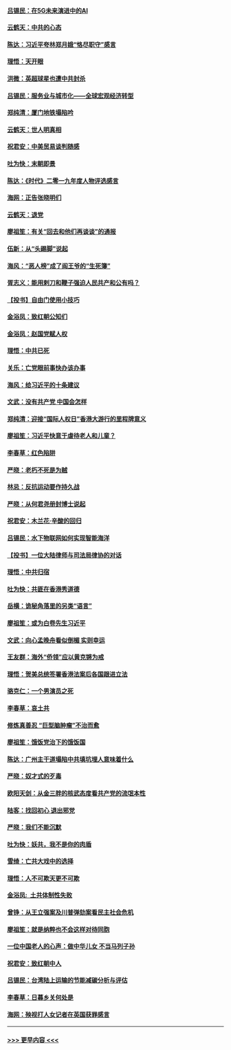 #### [吕锡民：在5G未来演进中的AI](../pages/nsc993/n11730010.md?t=12190001) 
#### [云鹤天：中共的心态](../pages/nsc993/n11729906.md?t=12190001) 
#### [陈达：习近平夸林郑月娥“恪尽职守”感言](../pages/nsc993/n11729881.md?t=12190001) 
#### [理悟：天开眼](../pages/nsc993/n11729699.md?t=12190001) 
#### [洪微：英超球星也遭中共封杀](../pages/nsc993/n11727243.md?t=12190001) 
#### [吕锡民：服务业与城市化——全球宏观经济转型](../pages/nsc993/n11725845.md?t=12190001) 
#### [郑纯清：厦门地铁塌陷吟](../pages/nsc993/n11725813.md?t=12190001) 
#### [云鹤天：世人明真相](../pages/nsc993/n11725621.md?t=12190001) 
#### [祝君安：中美贸易谈判随感](../pages/nsc993/n11725609.md?t=12190001) 
#### [吐为快：末朝即景](../pages/nsc993/n11723365.md?t=12190001) 
#### [陈达：《时代》二零一九年度人物评选感言](../pages/nsc993/n11723337.md?t=12190001) 
#### [海网：正告张晓明们](../pages/nsc993/n11723228.md?t=12190001) 
#### [云鹤天：退党](../pages/nsc993/n11723056.md?t=12190001) 
#### [廖祖笙：有关“回去和他们再谈谈”的通报](../pages/nsc993/n11722442.md?t=12190001) 
#### [伍新：从“头踢脚”说起](../pages/nsc993/n11722429.md?t=12190001) 
#### [海风：“恶人榜”成了阎王爷的“生死簿”](../pages/nsc993/n11722272.md?t=12190001) 
#### [胥志义：能用剌刀和鞭子强迫人民共产和公有吗？](../pages/nsc993/n11720569.md?t=12190001) 
#### [【投书】自由门使用小技巧](../pages/nsc993/n11720180.md?t=12190001) 
#### [金浴凤：致红朝公知们](../pages/nsc993/n11720563.md?t=12190001) 
#### [金浴凤：赵国党赋人权](../pages/nsc993/n11720533.md?t=12190001) 
#### [理悟：中共已死](../pages/nsc993/n11720233.md?t=12190001) 
#### [关乐：亡党眼前事快办该办事](../pages/nsc993/n11719160.md?t=12190001) 
#### [海风：给习近平的十条建议](../pages/nsc993/n11717616.md?t=12190001) 
#### [文武：没有共产党 中国会怎样](../pages/nsc993/n11717584.md?t=12190001) 
#### [郑纯清：迎接“国际人权日”香港大游行的里程牌意义](../pages/nsc993/n11717417.md?t=12190001) 
#### [廖祖笙：习近平快意于虐待老人和儿童？](../pages/nsc993/n11715313.md?t=12190001) 
#### [李春草：红色陷阱](../pages/nsc993/n11715029.md?t=12190001) 
#### [严晓：老朽不死是为贼](../pages/nsc993/n11712910.md?t=12190001) 
#### [林忌：反抗运动要作持久战](../pages/nsc993/n11712623.md?t=12190001) 
#### [严晓：从何君尧册封博士说起](../pages/nsc993/n11712465.md?t=12190001) 
#### [祝君安：木兰花·辛酸的回归](../pages/nsc993/n11712381.md?t=12190001) 
#### [吕锡民：水下物联网如何实现智能海洋](../pages/nsc993/n11711158.md?t=12190001) 
#### [【投书】一位大陆律师与司法局律协的对话](../pages/nsc993/n11709675.md?t=12190001) 
#### [理悟：中共归宿](../pages/nsc993/n11710059.md?t=12190001) 
#### [吐为快：共匪在香港秀道德](../pages/nsc993/n11709979.md?t=12190001) 
#### [岳横：诡秘角落里的另类“语言”](../pages/nsc993/n11709792.md?t=12190001) 
#### [廖祖笙：或为白卷先生习近平](../pages/nsc993/n11708330.md?t=12190001) 
#### [文武：向心孟晚舟看似倒楣 实则幸运](../pages/nsc993/n11708236.md?t=12190001) 
#### [王友群：海外“侨领”应以黄克锵为戒](../pages/nsc993/n11706176.md?t=12190001) 
#### [理悟：贺美总统签署香港法案后各国跟进立法](../pages/nsc993/n11706853.md?t=12190001) 
#### [骆克仁：一个男演员之死](../pages/nsc993/n11706677.md?t=12190001) 
#### [李春草：哀土共](../pages/nsc993/n11706255.md?t=12190001) 
#### [修炼真善忍 “巨型脑肿瘤”不治而愈](../pages/nsc993/n11705340.md?t=12190001) 
#### [廖祖笙：饿饭党治下的饿饭国](../pages/nsc993/n11705085.md?t=12190001) 
#### [陈达：广州主干道塌陷中共填坑埋人意味着什么](../pages/nsc993/n11705046.md?t=12190001) 
#### [严晓：奴才式的歹毒](../pages/nsc993/n11704826.md?t=12190001) 
#### [欧阳天剑：从金三胖的核武态度看共产党的流氓本性](../pages/nsc993/n11702238.md?t=12190001) 
#### [陆客：找回初心 退出邪党](../pages/nsc993/n11702213.md?t=12190001) 
#### [严晓：我们不能沉默](../pages/nsc993/n11702110.md?t=12190001) 
#### [吐为快：妖共，我不是你的肉盾](../pages/nsc993/n11701366.md?t=12190001) 
#### [雪绮：亡共大戏中的选择](../pages/nsc993/n11699922.md?t=12190001) 
#### [理悟：人不可欺天更不可欺](../pages/nsc993/n11699657.md?t=12190001) 
#### [金浴凤:  土共体制性失败](../pages/nsc993/n11699361.md?t=12190001) 
#### [曾铮：从王立强案及川普弹劾案看民主社会危机](../pages/nsc993/n11699318.md?t=12190001) 
#### [廖祖笙：就是纳粹也不会这样对待同胞](../pages/nsc993/n11697658.md?t=12190001) 
#### [一位中国老人的心声：做中华儿女 不当马列子孙](../pages/nsc993/n11697525.md?t=12190001) 
#### [祝君安：致红朝中人](../pages/nsc993/n11697518.md?t=12190001) 
#### [吕锡民：台湾陆上运输的节能减碳分析与评估](../pages/nsc993/n11694983.md?t=12190001) 
#### [李春草：日暮乡关何处是](../pages/nsc993/n11694805.md?t=12190001) 
#### [海网：殃视打人女记者在英国获罪感言](../pages/nsc993/n11693832.md?t=12190001) 

----
#### [ >>> 更早内容 <<< ](../indexes/nsc993-earlier.md)
